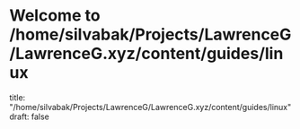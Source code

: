 # Welcome to /home/silvabak/Projects/LawrenceG/LawrenceG.xyz/content/guides/linux
title: "/home/silvabak/Projects/LawrenceG/LawrenceG.xyz/content/guides/linux"
draft: false
